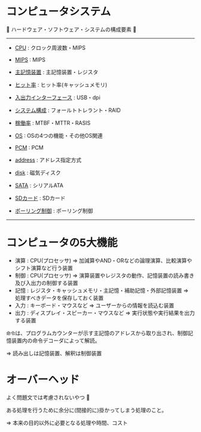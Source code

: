 # コンピュータシステム

:dog: ハードウェア・ソフトウェア・システムの構成要素 :dog:

---

- [CPU](cpu.md) : クロック周波数・MIPS
- [MIPS](mips.md) : MIPS
- [主記憶装置](memory.md) : 主記憶装置・レジスタ
- [ヒット率](hit.md) : ヒット率(キャッシュメモリ)
- [入出力インターフェース](input_output.md) : USB・dpi
- [システム構成](system_coonfiguration.md) : フォールトトレラント・RAID
- [稼働率](uptime.md) : MTBF・MTTR・RASIS
- [OS](os.md) : OSの4つの機能・その他OS関連
- [PCM](pcm.md) : PCM

- [address](address.md) : アドレス指定方式
- [disk](disk.md) : 磁気ディスク
- [SATA](sata.md) : シリアルATA
- [SDカード](sd_card.md) : SDカード
- [ポーリング制御](polling.md) : ポーリング制御

---

# コンピュータの5大機能

- 演算 : CPU(プロセッサ) => 加減算やAND・ORなどの論理演算、比較演算やシフト演算など行う装置
- 制御 : CPU(プロセッサ) => 演算装置やレジスタの動作、記憶装置の読み書き及び入出力の制御する装置
- 記憶 : レジスタ・キャッシュメモリ・主記憶・補助記憶・外部記憶装置 => 処理すべきデータを保存しておく装置
- 入力 : キーボード・マウスなど => ユーザーからの情報を読込む装置
- 出力 : ディスプレイ・スピーカー・マウスなど => 実行状態や実行結果を出力する装置

`命令`は、プログラムカウンターが示す主記憶のアドレスから取り出され、制御記憶装置内の命令デコーダによって解読。

=> 読み出しは記憶装置、解釈は制御装置

# オーバーヘッド

よく問題文では考慮されないやつ :dog:

ある処理を行うために余分に(間接的に)掛かってしまう処理のこと。

=> 本来の目的以外に必要となる処理や時間、コスト

